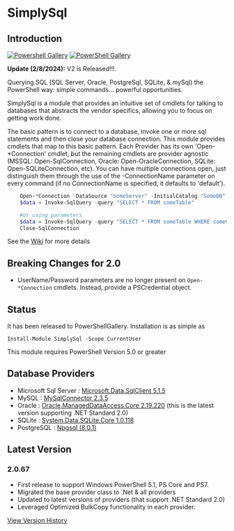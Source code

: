 # SimplySql

## Introduction

[![Powershell Gallery](https://img.shields.io/powershellgallery/v/SimplySql.svg)](https://www.powershellgallery.com/packages/SimplySql/)
[![PowerShell Gallery](https://img.shields.io/powershellgallery/dt/SimplySql.svg)](https://www.powershellgallery.com/packages/SimplySql/)

**Update (2/8/2024):** V2 is Released!!!.

Querying SQL (SQL Server, Oracle, PostgreSql, SQLite, & mySql) the PowerShell way: simple commands... powerful opportunities.

SimplySql is a module that provides an intuitive set of cmdlets for talking to databases that abstracts the vendor specifics, allowing you to focus on getting work done.

The basic pattern is to connect to a database, invoke one or more sql statements and then close your database connection. This module provides cmdlets that map to this basic pattern.  Each Provider has its own 'Open-*Connection' cmdlet, but the remaining cmdlets are provider agnostic (MSSQL: Open-SqlConnection, Oracle: Open-OracleConnection, SQLite: Open-SQLiteConnection, etc).  You can have multiple connections open, just distinguish them through the use of the -ConnectionName parameter on every command (if no ConnectionName is specified, it defaults to 'default').

```Powershell
    Open-*Connection -DataSource "SomeServer" -InitialCatalog "SomeDB"
    $data = Invoke-SqlQuery -query "SELECT * FROM someTable"

    #or using parameters
    $data = Invoke-SqlQuery -query "SELECT * FROM someTable WHERE someCol = @var" -Parameters @{var = 'a value'}
    Close-SqlConnection
```

See the [Wiki](https://github.com/mithrandyr/SimplySql/wiki) for more details

## Breaking Changes for 2.0
- UserName/Password parameters are no longer present on `Open-*Connection` cmdlets.  Instead, provide a PSCredential object.

## Status

It has been released to PowerShellGallery.  Installation is as simple as

    Install-Module SimplySql -Scope CurrentUser

This module requires PowerShell Version 5.0 or greater

## Database Providers

- Microsoft Sql Server : [Microsoft.Data.SqlClient 5.1.5](https://www.nuget.org/packages/Microsoft.Data.SqlClient/5.1.5)
- MySQL : [MySqlConnector 2.3.5](https://www.nuget.org/packages/MySqlConnector/2.3.5)
- Oracle : [Oracle.ManagedDataAccess.Core 2.19.220](https://www.nuget.org/packages/Oracle.ManagedDataAccess.Core/2.19.220) (this is the latest version supporting .NET Standard 2.0)
- SQLite : [System.Data.SQLite.Core 1.0.118](https://www.nuget.org/packages/System.Data.SQLite.Core/1.0.118)
- PostgreSQL : [Npgsql (8.0.1)](https://www.nuget.org/packages/Npgsql/8.0.1)

## Latest Version

### 2.0.67
* First release to support Windows PowerShell 5.1, PS Core and PS7.
* Migrated the base provider class to .Net & all providers
* Updated to latest versions of providers (that support .NET Standard 2.0)
* Leveraged Optimized BulkCopy functionality in each provider.

[View Version History](VersionHistory.md)